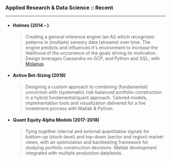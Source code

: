<!-- ## Applied Projects -->

### Applied Research & Data Science :: Recent
---------------

* #### Holmes (2014 – )
	> Creating a general inference engine (an AI) which recognizes patterns in (multiple) sensory data (streams) over time. The engine predicts and influences it's environment to increase the likelihood of the occurrence of the goals driving its motivation. 
    Design leverages Cassandra on GCP, and Python and SQL; with [Molanus](https://www.linkedin.com/in/chris-molanus-37832b10/).

* ####	Active Bet-Sizing (2018)
	> Designing a custom approach to combining (fundamental) conviction with (systematic) risk-balanced portfolio-construction in a hybrid fundamental/quant approach. Tailored models, implementation tools and visualization delivered for a live investment process with
Matlab & Python.

* ####	Quant Equity Alpha Models (2017-2018)
	> Tying together internal and external quantitative signals for bottom-up (stock-level) and top-down (sector and region) market views, with an optimization and backtesting framework for studying portfolio construction decisions.
	Matlab development integrated with multiple production datafeeds.




